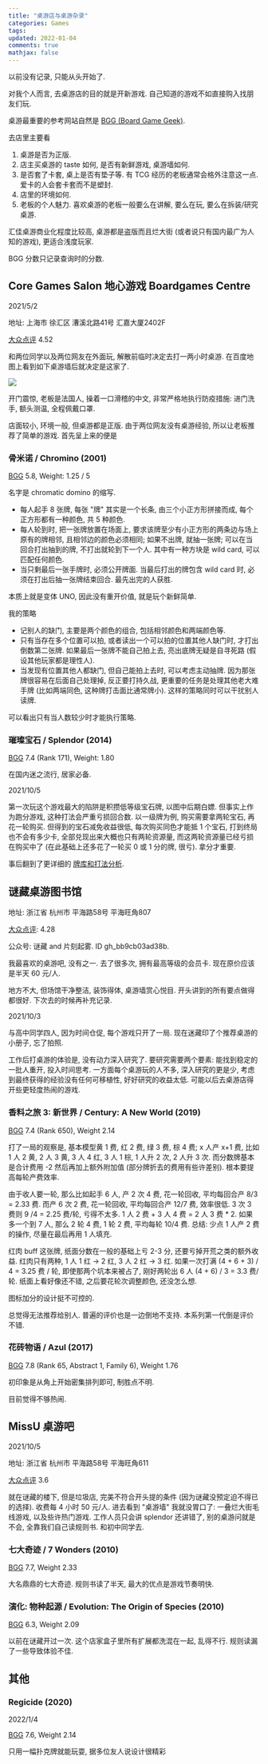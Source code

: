 ```yaml
---
title: "桌游店与桌游杂录"
categories: Games
tags: 
updated: 2022-01-04
comments: true
mathjax: false
---
```


以前没有记录, 只能从头开始了.

对我个人而言, 去桌游店的目的就是开新游戏. 自己知道的游戏不如直接购入找朋友们玩. 

桌游最重要的参考网站自然是 [BGG (Board Game Geek)](https://boardgamegeek.com/).

去店里主要看

1. 桌游是否为正版. 
2. 店主买桌游的 taste 如何, 是否有新鲜游戏, 桌游墙如何. 
3. 是否套了卡套, 桌上是否有垫子等. 有 TCG 经历的老板通常会格外注意这一点. 爱卡的人会套卡套而不是塑封.
4. 店里的环境如何.
5. 老板的个人魅力. 喜欢桌游的老板一般要么在讲解, 要么在玩, 要么在拆装/研究桌游.

汇佳桌游商业化程度比较高, 桌游都是盗版而且烂大街 (或者说只有国内最广为人知的游戏), 更适合浅度玩家.

<!-- more -->

BGG 分数只记录查询时的分数.

## Core Games Salon 地心游戏 Boardgames Centre

2021/5/2

地址: 上海市 徐汇区 漕溪北路41号 汇嘉大厦2402F

[大众点评](http://www.dianping.com/shop/k9LJg1JsE8hXdgA8) 4.52

和两位同学以及两位网友在外面玩, 解散前临时决定去打一两小时桌游. 在百度地图上看到如下桌游墙后就决定是这家了. 

![](https://shiina18.github.io/assets/posts/images/20210508165843953_1343.png)

开门震惊, 老板是法国人, 操着一口滑稽的中文, 非常严格地执行防疫措施: 进门洗手, 额头测温, 全程佩戴口罩.

店面较小, 环境一般, 但桌游都是正版. 由于两位网友没有桌游经验, 所以让老板推荐了简单的游戏. 首先呈上来的便是

### 骨米诺 / Chromino (2001)

[BGG](https://boardgamegeek.com/boardgame/13328/chromino) 5.8, Weight: 1.25 / 5

名字是 chromatic domino 的缩写. 

- 每人起手 8 张牌, 每张 "牌" 其实是一个长条, 由三个小正方形拼接而成, 每个正方形都有一种颜色, 共 5 种颜色. 
- 每人轮到时, 把一张牌放置在场面上, 要求该牌至少有小正方形的两条边与场上原有的牌相邻, 且相邻边的颜色必须相同; 如果不出牌, 就抽一张牌; 可以在当回合打出抽到的牌, 不打出就轮到下一个人. 其中有一种方块是 wild card, 可以匹配任何颜色. 
- 当只剩最后一张手牌时, 必须公开牌面. 当最后打出的牌包含 wild card 时, 必须在打出后抽一张牌结束回合. 最先出完的人获胜.

本质上就是变体 UNO, 因此没有重开价值, 就是玩个新鲜简单. 

我的策略

- 记别人的缺门, 主要是两个颜色的组合, 包括相邻颜色和两端颜色等.
- 只有当存在多个位置可以拍, 或者读出一个可以拍的位置其他人缺门时, 才打出倒数第二张牌. 如果最后一张牌不能自己拍上去, 亮出底牌无疑是自寻死路 (假设其他玩家都是理性人).
- 当发现有位置其他人都缺门, 但自己能拍上去时, 可以考虑主动抽牌. 因为那张牌很容易在后面自己处理掉, 反正要打持久战, 更重要的任务是处理其他老大难手牌 (比如两端同色, 这种牌打击面比通常牌小). 这样的策略同时可以干扰别人读牌.

可以看出只有当人数较少时才能执行策略.

### 璀璨宝石 / Splendor (2014)

[BGG](https://boardgamegeek.com/boardgame/148228/splendor)  7.4 (Rank 171), Weight: 1.80

在国内迷之流行, 居家必备.

2021/10/5

第一次玩这个游戏最大的陷阱是积攒低等级宝石牌, 以图中后期白嫖. 但事实上作为跑分游戏, 这种打法会严重亏损回合数. 以一级牌为例, 购买需要拿两轮宝石, 再花一轮购买. 但得到的宝石减免收益很低, 每次购买同色才能抵 1 个宝石, 打到终局也不会有多少卡, 全部兑现出来大概也只有两轮资源量, 而这两轮资源量已经亏损在购买中了 (在此基础上还多花了一轮买 0 或 1 分的牌, 很亏). 拿分才重要.

事后翻到了更详细的 [牌库和打法分析](https://zhuanlan.zhihu.com/p/348003742).

## 谜藏桌游图书馆

地址: 浙江省 杭州市 平海路58号 平海旺角807

[大众点评](http://www.dianping.com/shop/jOJkpRja6Ni6vkfV): 4.28

公众号: 谜藏 and 片刻起雾. ID gh_bb9cb03ad38b.

我最喜欢的桌游吧, 没有之一. 去了很多次, 拥有最高等级的会员卡. 现在原价应该是半天 60 元/人.

地方不大, 但场馆干净整洁, 装饰得体, 桌游墙赏心悦目. 开头讲到的所有要点做得都很好. 下次去的时候再补充记录.

2021/10/3

与高中同学四人, 因为时间仓促, 每个游戏只开了一局. 现在迷藏印了个推荐桌游的小册子, 忘了拍照.

工作后打桌游的体验是, 没有动力深入研究了. 要研究需要两个要素: 能找到稳定的一批人重开, 投入时间思考. 一方面每个桌游玩的人不多, 深入研究的更是少, 考虑到最终获得的经验没有任何可移植性, 好好研究的收益太低. 可能以后去桌游店得开些更轻度热闹的游戏.

### 香料之旅 3: 新世界 / Century: A New World (2019)

[BGG](https://boardgamegeek.com/boardgame/270970/century-new-world) 7.4 (Rank 650), Weight 2.14

打了一局的观察是, 基本模型黄 1 费, 红 2 费, 绿 3 费, 棕 4 费; x 人产 x+1 费, 比如 1 人 2 黄, 2 人 3 黄, 3 人 4 红, 3 人 1 棕, 1 人升 2 次, 2 人升 3 次. 而分数牌基本是合计费用 -2 然后再加上额外附加值 (部分牌折去的费用有些许差别). 根本要提高每轮产费效率.

由于收人要一轮, 那么比如起手 6 人, 产 2 次 4 费, 花一轮回收, 平均每回合产 8/3 = 2.33 费. 而产 6 次 2 费, 花一轮回收, 平均每回合产 12/7 费, 效率很低. 3 次 3 费则 9 /4 = 2.25 费/轮, 亏得不太多. 1 人 2 费 + 3 人 4 费 = 2 人 3 费 * 2. 如果多一个到 7 人, 那么 2 轮 4 费, 1 轮 2 费, 平均每轮 10/4 费. 总结: 少点 1 人产 2 费的操作, 尽量在最后再用 1 人填充.

红肉 buff 这张牌, 纸面分数在一般的基础上亏 2-3 分, 还要亏掉开荒之类的额外收益. 红肉只有两种, 1 人 1 红 -> 2 红, 3 人 2 红 -> 3 红. 如果一次打满 (4 + 6 + 3) / 4 = 3.25 费 / 轮, 即使那两个坑本来被占了, 刚好两轮出 6 人 (4 + 6) / 3 = 3.3 费/轮. 纸面上看好像还不错, 之后要花轮次调整颜色, 还没怎么想.

图标加分的设计挺不可控的.

总觉得无法推荐给别人. 普遍的评价也是一边倒地不支持. 本系列第一代倒是评价不错.

### 花砖物语 / Azul (2017)

[BGG](https://boardgamegeek.com/boardgame/230802/azul) 7.8 (Rank 65, Abstract 1, Family 6), Weight 1.76

初印象是从角上开始密集排列即可, 制胜点不明.

目前觉得不够热闹.

## MissU 桌游吧

2021/10/5

地址: 浙江省 杭州市 平海路58号 平海旺角611

[大众点评](http://www.dianping.com/shop/k2VA77ONyBoPWXWs) 3.6

就在谜藏的楼下, 但是垃圾店, 完美不符合开头提的条件 (因为谜藏没预定迫不得已的选择). 收费每 4 小时 50 元/人. 进去看到 "桌游墙" 我就没胃口了: 一叠烂大街毛线游戏, 以及些许热门游戏. 工作人员只会讲 splendor 还讲错了, 别的桌游问就是不会, 全靠我们自己读规则书. 和初中同学去.

### 七大奇迹 / 7 Wonders (2010)

[BGG](https://boardgamegeek.com/boardgame/68448/7-wonders) 7.7, Weight 2.33

大名鼎鼎的七大奇迹. 规则书读了半天, 最大的优点是游戏节奏明快.

### 演化: 物种起源 / Evolution: The Origin of Species (2010)

[BGG](https://boardgamegeek.com/boardgame/71021/evolution-origin-species) 6.3, Weight 2.09

以前在谜藏开过一次. 这个店家盒子里所有扩展都洗混在一起, 乱得不行. 规则读漏了一些导致体验不佳.

## 其他

### Regicide (2020)

2022/1/4

[BGG](https://boardgamegeek.com/boardgame/307002/regicide) 7.6, Weight 2.14

只用一幅扑克牌就能玩耍, 据多位友人说设计很精彩